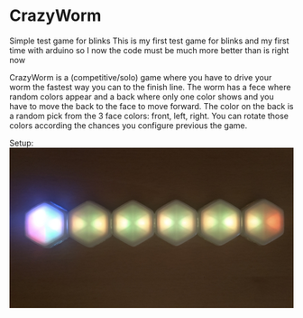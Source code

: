 # CrazyWorm
Simple test game for blinks
This is my first test game for blinks and my first time with arduino so I now the code must be much more better than is right now

CrazyWorm is a (competitive/solo) game where you have to drive your worm the fastest way you can to the finish line.
The worm has a fece where random colors appear and a back where only one color shows and you have to move the back to the face to move forward.
The color on the back is a random pick from the 3 face colors: front, left, right. You can rotate those colors according the chances you configure previous the game.

Setup:
![alt text](https://github.com/jkarpago/CrazyWorm/blob/main/img/start.jpg?raw=true)
